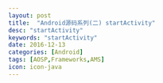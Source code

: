 ```yaml
---
layout: post
title:  "Android源码系列(二) startActivity"
desc: "startActivity"
keywords: "startActivity"
date: 2016-12-13
categories: [Android]
tags: [AOSP,Frameworks,AMS]
icon: icon-java
---
```

